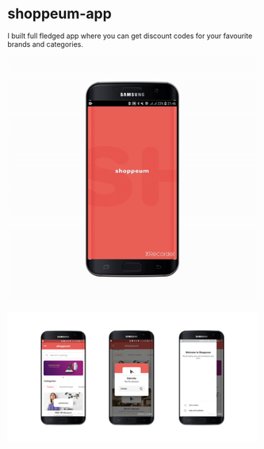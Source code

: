 # shoppeum-app

I built full fledged app where you can get discount codes for your favourite brands and categories.

<p align="center"><img src="https://github.com/ahmed-dys99/shoppeum-app/blob/main/demo.gif" width="500"/></p>

<p align="center"><img src="https://github.com/ahmed-dys99/shoppeum-app/blob/main/demo.png"/></p>
